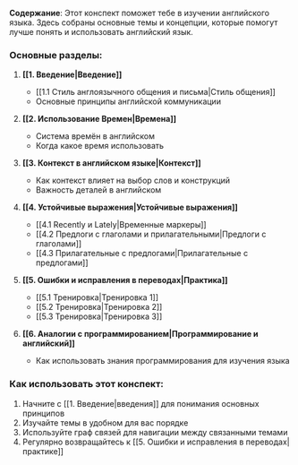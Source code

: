 **Содержание**: Этот конспект поможет тебе в изучении английского языка. Здесь собраны основные темы и концепции, которые помогут лучше понять и использовать английский язык.

### Основные разделы:

1. **[[1. Введение|Введение]]**
   - [[1.1 Стиль англоязычного общения и письма|Стиль общения]]
   - Основные принципы английской коммуникации

2. **[[2. Использование Времен|Времена]]**
   - Система времён в английском
   - Когда какое время использовать

3. **[[3. Контекст в английском языке|Контекст]]**
   - Как контекст влияет на выбор слов и конструкций
   - Важность деталей в английском

4. **[[4. Устойчивые выражения|Устойчивые выражения]]**
   - [[4.1 Recently и Lately|Временные маркеры]]
   - [[4.2 Предлоги с глаголами и прилагательными|Предлоги с глаголами]]
   - [[4.3 Прилагательные с предлогами|Прилагательные с предлогами]]

5. **[[5. Ошибки и исправления в переводах|Практика]]**
   - [[5.1 Тренировка|Тренировка 1]]
   - [[5.2 Тренировка|Тренировка 2]]
   - [[5.3 Тренировка|Тренировка 3]]

6. **[[6. Аналогии с программированием|Программирование и английский]]**
   - Как использовать знания программирования для изучения языка

### Как использовать этот конспект:

1. Начните с [[1. Введение|введения]] для понимания основных принципов
2. Изучайте темы в удобном для вас порядке
3. Используйте граф связей для навигации между связанными темами
4. Регулярно возвращайтесь к [[5. Ошибки и исправления в переводах|практике]] 